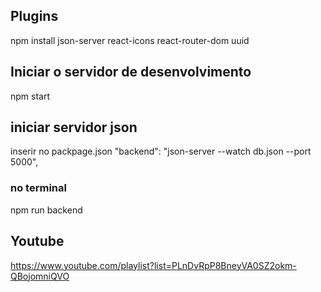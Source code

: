 ## Plugins
npm install json-server react-icons react-router-dom uuid


## Iniciar o servidor de desenvolvimento
npm start

## iniciar servidor json
inserir no packpage.json
"backend": "json-server --watch db.json --port 5000",
### no terminal
npm run backend

## Youtube
https://www.youtube.com/playlist?list=PLnDvRpP8BneyVA0SZ2okm-QBojomniQVO



